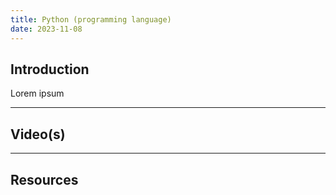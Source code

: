 ```yaml
---
title: Python (programming language)
date: 2023-11-08
---
```

## Introduction

Lorem ipsum

---
## Video(s)



---
## Resources
